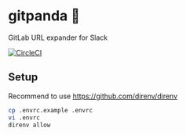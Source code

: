 # gitpanda :panda_face:
GitLab URL expander for Slack

[![CircleCI](https://circleci.com/gh/sue445/gitpanda/tree/master.svg?style=svg&circle-token=f42c3df848d11f83347750c71494c0e14e7732dc)](https://circleci.com/gh/sue445/gitpanda/tree/master)

## Setup
Recommend to use https://github.com/direnv/direnv

```bash
cp .envrc.example .envrc
vi .envrc
direnv allow
```
